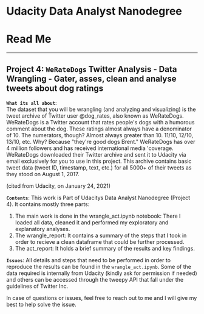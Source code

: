 # Udacity Data Analyst Nanodegree
# **Read Me**
---
## Project 4: `WeRateDogs` Twitter Analysis - Data Wrangling - Gater, asses, clean and analyse tweets about dog ratings

**`What its all about`**:  
The dataset that you will be wrangling (and analyzing and visualizing) is the tweet archive of Twitter user @dog_rates, also known as WeRateDogs. WeRateDogs is a Twitter account that rates people's dogs with a humorous comment about the dog. These ratings almost always have a denominator of 10. The numerators, though? Almost always greater than 10. 11/10, 12/10, 13/10, etc. Why? Because "they're good dogs Brent." WeRateDogs has over 4 million followers and has received international media 'coverage.
WeRateDogs downloaded their Twitter archive and sent it to Udacity via email exclusively for you to use in this project. This archive contains basic tweet data (tweet ID, timestamp, text, etc.) for all 5000+ of their tweets as they stood on August 1, 2017. 

(cited from Udacity, on January 24, 2021)

**`Contents`**:
This work is Part of Udacitys Data Analyst Nanodegree (Project 4). It contains mostly three parts:
1. The main work is done in the wrangle_act.ipynb notebook: There I loaded all data, cleaned it and performed my exploratory and explanatory analyses.
2. The wrangle_report: It contains a summary of the steps that I took in order to recieve a clean dataframe that could be further processed.
2. The act_report: It holds a brief summary of the results and key findings. 

**`Issues`**:
All details and steps that need to be performed in order to reproduce the results can be found in the `wrangle_act.ipynb`. Some of the data required is internally from Udacity (kindly ask for permission if needed) and others can be accessed through the tweepy API that fall under the guidelines of Twitter Inc. 

In case of questions or issues, feel free to reach out to me and I will give my best to help solve the issue.

